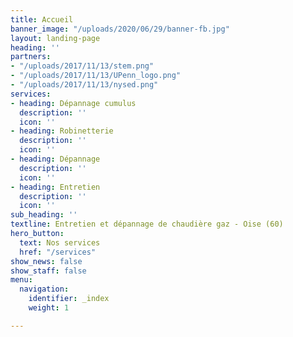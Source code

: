 ```yaml
---
title: Accueil
banner_image: "/uploads/2020/06/29/banner-fb.jpg"
layout: landing-page
heading: ''
partners:
- "/uploads/2017/11/13/stem.png"
- "/uploads/2017/11/13/UPenn_logo.png"
- "/uploads/2017/11/13/nysed.png"
services:
- heading: Dépannage cumulus
  description: ''
  icon: ''
- heading: Robinetterie
  description: ''
  icon: ''
- heading: Dépannage
  description: ''
  icon: ''
- heading: Entretien
  description: ''
  icon: ''
sub_heading: ''
textline: Entretien et dépannage de chaudière gaz - Oise (60)
hero_button:
  text: Nos services
  href: "/services"
show_news: false
show_staff: false
menu:
  navigation:
    identifier: _index
    weight: 1

---
```

